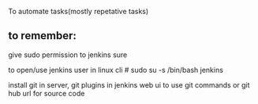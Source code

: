 To automate tasks(mostly repetative tasks)

## to remember:
give sudo permission to jenkins sure

to open/use jenkins user in linux cli # sudo su -s /bin/bash jenkins

install git in server, git plugins in jenkins web ui to use git commands or git hub url for source code
